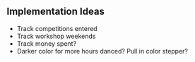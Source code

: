 ## Implementation Ideas

* Track competitions entered
* Track workshop weekends
* Track money spent?
* Darker color for more hours danced? Pull in color stepper?